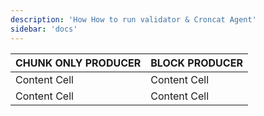 ```yaml
---
description: 'How How to run validator & Croncat Agent'
sidebar: 'docs'
---
```


| CHUNK ONLY PRODUCER  | BLOCK PRODUCER |
| ------------- | ------------- |
| Content Cell  | Content Cell  |
| Content Cell  | Content Cell  |
